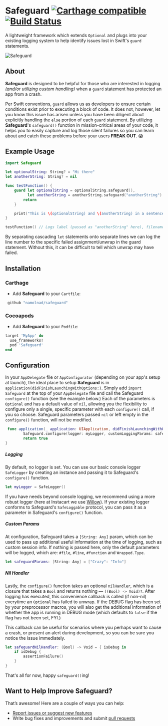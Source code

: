 # Safeguard [![Carthage compatible](https://img.shields.io/badge/Carthage-compatible-4BC51D.svg)](https://github.com/Carthage/Carthage) [![Build Status](https://travis-ci.org/namolnad/safeguard.svg?branch=master)](https://travis-ci.org/namolnad/safeguard)
A lightweight framework which extends `Optional` and plugs into your existing logging system to help identify issues lost in Swift's `guard` statements.

![Safeguard](safeguard.png "Safeguard")

## About
**Safeguard** is designed to be helpful for those who are interested in logging *(and/or utilizing custom handling)* when a `guard` statement has protected an app from a crash.

Per Swift conventions, `guard` allows us as developers to ensure certain conditions exist prior to executing a block of code. It does not, however, let you know this issue has arisen unless you have been diligent about explicitly handling the `else` portion of each `guard` statement. By utilizing **Safeguard**'s `safeguard()` function in mission-critical areas of your code, it helps you to easily capture and log those silent failures so you can learn about and catch these problems before your users **FREAK OUT**. 😱

## Example Usage
```Swift
import Safeguard

let optionalString: String? = "Hi there"
let anotherString: String? = nil

func testFunction() {
    guard let optionalString = optionalString.safeguard(),
          let anotherString = anotherString.safeguard("anotherString") else {
        return
    }

    print("This is \(optionalString) and \(anotherString) in a sentence.")
}

testFunction() // Logs label (passed as "anotherString" here), filename, caller/function name, line # for anotherString, and type (String here)
```
By separating cascading `let` statements onto separate lines we can log the line number to the specific failed assignment/unwrap in the guard statement. Without this, it can be difficult to tell which unwrap may have failed.

## Installation
### Carthage
 * Add **Safeguard** to your `Cartfile`:
```Ruby
 github "namolnad/safeguard" 
```
 
### Cocoapods
 * Add **Safeguard** to your `Podfile`:
```Ruby
target 'MyApp' do
  use_frameworks!
  pod 'Safeguard'
end
```

## Configuration
In your `AppDelegate` file or `AppConfigurator` (depending on your app's setup at launch), the ideal place to setup **Safeguard** is in `application(didFinishLaunchingWithOptions:)`. Simply add `import Safeguard` at the top of your `AppDelegate` file and call the Safeguard `configure()` function (see the example below.) Each of the parameters is `Optional` and has a default value of `nil`, allowing you the flexibility to configure only a single, specific parameter with each `configure()` call, if you so choose. Safeguard parameters passed `nil` or left empty in the `configure()` function, will not be modified. 
```Swift
 func application(_ application: UIApplication, didFinishLaunchingWithOptions launchOptions: [UIApplicationLaunchOptionsKey: Any]?) -> Bool {
        Safeguard.configure(logger: myLogger, customLoggingParams: safeguardParams, nilHandler: safeguardNilHandler)
        return true
}
```
##### Logging
By default, no logger is set. You can use our basic console logger `SafeLogger` by creating an instance and passing it to Safeguard's `configure()` function. 
```Swift
let myLogger = SafeLogger()
```
If you have needs beyond console logging, we recommend using a more robust logger (here at Instacart we use [Willow](https://github.com/Nike-Inc/Willow)). If your existing logger conforms to Safeguard's `SafeLoggable` protocol, you can pass it as a parameter in Safeguard's `configure()` function.

##### Custom Params
At configuration, Safeguard takes a `[String: Any]` param, which can be used to pass up additional useful information at the time of logging, such as custom session info. If nothing is passed here, only the default parameters will be logged, which are: `#file`, `#line`, `#function` and `Wrapped.Type`.  
```Swift
let safeguardParams: [String: Any] = ["Crazy": "Info"]
```

##### Nil Handler
Lastly, the `configure()` function takes an optional `nilHandler`, which is a closure that takes a `Bool` and returns nothing — `((Bool) -> Void)?`. After logging has executed, this convenience callback is called (if non-nil) everytime an `Optional` has failed to unwrap. If the DEBUG flag has been set by your preprocessor macros, you will also get the additional information of whether the app is running in DEBUG mode (which defaults to `false` if the flag has not been set, FYI.)

This callback can be useful for scenarios where you perhaps want to cause a crash, or present an alert during development, so you can be sure you notice the issue immediately.
```Swift
let safeguardNilHandler: (Bool) -> Void = { isDebug in
    if isDebug {
        assertionFailure()
    }
}
```

That's all for now, happy `safeguard()`ing!

## Want to Help Improve Safeguard?
That’s awesome! Here are a couple of ways you can help:

 * [Report issues or suggest new features](https://github.com/namolnad/safeguard/issues)
 * Write bug fixes and improvements and submit [pull requests](https://github.com/namolnad/safeguard/pulls)
